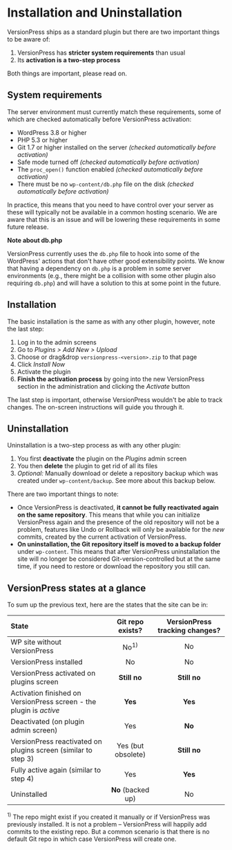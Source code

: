 # Installation and Uninstallation

VersionPress ships as a standard plugin but there are two important things to be aware of:

1. VersionPress has **stricter system requirements** than usual
2. Its **activation is a two-step process**

Both things are important, please read on.


## System requirements

The server environment must currently match these requirements, some of which are checked automatically before VersionPress activation:

  * WordPress 3.8 or higher
  * PHP 5.3 or higher
  * Git 1.7 or higher installed on the server *(checked automatically before activation)*
  * Safe mode turned off *(checked automatically before activation)*
  * The `proc_open()` function enabled *(checked automatically before activation)*
  * There must be no `wp-content/db.php` file on the disk *(checked automatically before activation)*

In practice, this means that you need to have control over your server as these will typically not be available in a common hosting scenario. We are aware that this is an issue and will be lowering these requirements in some future release.

<div class="note">
  <strong>Note about db.php</strong>
  <p>VersionPress currently uses the <code>db.php</code> file to hook into some of the WordPress' actions that don't have other good extensibility points. We know that having a dependency on <code>db.php</code> is a problem in some server environments (e.g., there might be a collision with some other plugin also requiring <code>db.php</code>) and will have a solution to this at some point in the future.</p>
</div>


## Installation

The basic installation is the same as with any other plugin, however, note the last step:

1. Log in to the admin screens
2. Go to *Plugins > Add New > Upload*
3. Choose or drag&drop `versionpress-<version>.zip` to that page
4. Click *Install Now*
5. Activate the plugin
6. **Finish the activation process** by going into the new VersionPress section in the administration and clicking the *Activate* button

The last step is important, otherwise VersionPress wouldn't be able to track changes. The on-screen instructions will guide you through it. 


## Uninstallation

Uninstallation is a two-step process as with any other plugin:

1. You first **deactivate** the plugin on the *Plugins* admin screen
2. You then **delete** the plugin to get rid of all its files
3. *Optional:* Manually download or delete a repository backup which was created under `wp-content/backup`. See more about this backup below. 

There are two important things to note:

* Once VersionPress is deactivated, **it cannot be fully reactivated again on the same repository**. This means that while you can initialize VersionPress again and the presence of the old repository will not be a problem, features like Undo or Rollback will only be available for the *new* commits, created by the current activation of VersionPress.
* **On uninstallation, the Git repository itself is moved to a backup folder** under `wp-content`. This means that after VersionPress uninstallation the site will no longer be considered Git-version-controlled but at the same time, if you need to restore or download the repository you still can.


## VersionPress states at a glance

To sum up the previous text, here are the states that the site can be in:

| State | Git repo exists? | VersionPress tracking changes? |
| :------------- | :-----: | :-----: |
| WP site without VersionPress | No<sup>1)</sup> | No |
| VersionPress installed  | No | No |
| VersionPress activated on plugins screen | **Still no** | **Still no** |
| Activation finished on VersionPress screen - the plugin is *active* | **Yes** | **Yes** |
| Deactivated (on plugin admin screen) | Yes | **No** |
| VersionPress reactivated on plugins screen (similar to step 3) | Yes (but obsolete) | **Still no** |
| Fully active again (similar to step 4) | Yes | **Yes** |
| Uninstalled | **No** (backed up) | No |
 
<sup>1)</sup> The repo might exist if you created it manually or if VersionPress was previously installed. It is not a problem – VersionPress will happily add commits to the existing repo. But a common scenario is that there is no default Git repo in which case VersionPress will create one.


